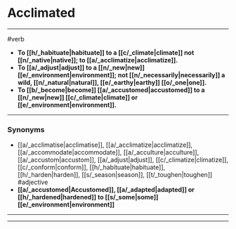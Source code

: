 # Acclimated
---
#verb
- **To [[h/_habituate|habituate]] to a [[c/_climate|climate]] not [[n/_native|native]]; to [[a/_acclimatize|acclimatize]].**
- **To [[a/_adjust|adjust]] to a [[n/_new|new]] [[e/_environment|environment]]; not [[n/_necessarily|necessarily]] a wild, [[n/_natural|natural]], [[e/_earthy|earthy]] [[o/_one|one]].**
- **To [[b/_become|become]] [[a/_accustomed|accustomed]] to a [[n/_new|new]] [[c/_climate|climate]] or [[e/_environment|environment]].**
---
### Synonyms
- [[a/_acclimatise|acclimatise]], [[a/_acclimatize|acclimatize]], [[a/_accommodate|accommodate]], [[a/_acculture|acculture]], [[a/_accustom|accustom]], [[a/_adjust|adjust]], [[c/_climatize|climatize]], [[c/_conform|conform]], [[h/_habituate|habituate]], [[h/_harden|harden]], [[s/_season|season]], [[t/_toughen|toughen]]
#adjective
- **[[a/_accustomed|Accustomed]], [[a/_adapted|adapted]] or [[h/_hardened|hardened]] to [[s/_some|some]] [[e/_environment|environment]]**
---
---
